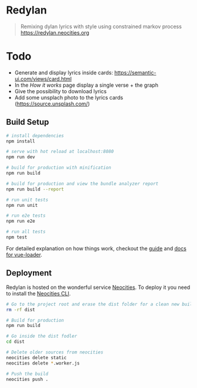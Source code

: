 # Redylan

> Remixing dylan lyrics with style using constrained markov process https://redylan.neocities.org

# Todo

* Generate and display lyrics inside cards: 	https://semantic-ui.com/views/card.html
* In the *How it works* page display a single verse + the graph
* Give the possibility to download lyrics
* Add some unsplach photo to the lyrics cards (https://source.unsplash.com/)

## Build Setup

``` bash
# install dependencies
npm install

# serve with hot reload at localhost:8080
npm run dev

# build for production with minification
npm run build

# build for production and view the bundle analyzer report
npm run build --report

# run unit tests
npm run unit

# run e2e tests
npm run e2e

# run all tests
npm test
```

For detailed explanation on how things work, checkout the [guide](http://vuejs-templates.github.io/webpack/) and [docs for vue-loader](http://vuejs.github.io/vue-loader).


## Deployment

Redylan is hosted on the wonderful service [Neocities](https://neocities.org/). To deploy it you need to install the [Neocities CLI](https://neocities.org/cli).

``` bash
# Go to the project root and erase the dist folder for a clean new build
rm -rf dist

# Build for production 
npm run build

# Go inside the dist fodler
cd dist

# Delete older sources from neocities
neocities delete static
neocities delete *.worker.js

# Push the build
neocities push .
```